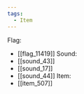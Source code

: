 ```yaml
---
tags:
  - Item
---
```

Flag:
- [[flag_11419]]
Sound:
- [[sound_43]]
- [[sound_17]]
- [[sound_44]]
Item:
- [[item_507]]
